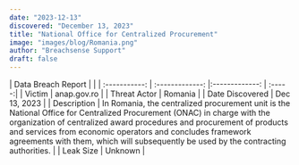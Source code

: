 ```yaml
---
date: "2023-12-13"
discovered: "December 13, 2023"
title: "National Office for Centralized Procurement"
image: "images/blog/Romania.png"
author: "Breachsense Support"
draft: false
---
```


| Data Breach Report           |              | 
| :-----------: | :-------------:     |:-------------:    | :-----:|
| Victim      | anap.gov.ro      | 
| Threat Actor      | Romania      | 
| Date Discovered      | Dec 13, 2023      | 
| Description      | In Romania, the centralized procurement unit is the National Office for Centralized Procurement (ONAC) in charge with the organization of centralized award procedures and procurement of products and services from economic operators and concludes framework agreements with them, which will subsequently be used by the contracting authorities.      | 
| Leak Size      | Unknown      | 


